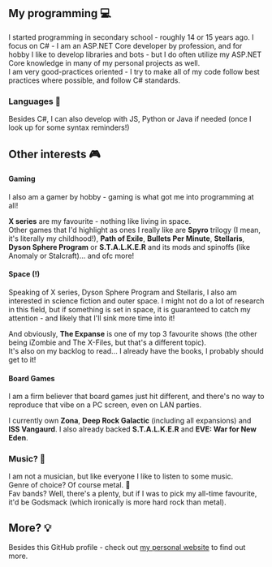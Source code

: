 ## My programming 💻
I started programming in secondary school - roughly 14 or 15 years ago. I focus on C# - I am an ASP.NET Core developer by profession, and for hobby I like to develop libraries and bots - but I do often utilize my ASP.NET Core knowledge in many of my personal projects as well.  
I am very good-practices oriented - I try to make all of my code follow best practices where possible, and follow C# standards.

### Languages 💬
Besides C#, I can also develop with JS, Python or Java if needed (once I look up for some syntax reminders!)

## Other interests 🎮
#### Gaming
I also am a gamer by hobby - gaming is what got me into programming at all! 

**X series** are my favourite - nothing like living in space.  
Other games that I'd highlight as ones I really like are **Spyro** trilogy (I mean, it's literally my childhood!), **Path of Exile**, **Bullets Per Minute**, **Stellaris**, **Dyson Sphere Program** or **S.T.A.L.K.E.R** and its mods and spinoffs (like Anomaly or Stalcraft)... and ofc more!

#### Space (!)
Speaking of X series, Dyson Sphere Program and Stellaris, I also am interested in science fiction and outer space. I might not do a lot of research in this field, but if something is set in space, it is guaranteed to catch my attention - and likely that I'll sink more time into it!

And obviously, **The Expanse** is one of my top 3 favourite shows (the other being iZombie and The X-Files, but that's a different topic).  
It's also on my backlog to read... I already have the books, I probably should get to it!

#### Board Games
I am a firm believer that board games just hit different, and there's no way to reproduce that vibe on a PC screen, even on LAN parties.

I currently own **Zona**, **Deep Rock Galactic** (including all expansions) and **ISS Vangaurd**. I also already backed **S.T.A.L.K.E.R** and **EVE: War for New Eden**.

### Music? 🎸
I am not a musician, but like everyone I like to listen to some music.  
Genre of choice? Of course metal. 🤘  
Fav bands? Well, there's a plenty, but if I was to pick my all-time favourite, it'd be Godsmack (which ironically is more hard rock than metal).

## More? 💡
Besides this GitHub profile - check out [my personal website](https://tehgm.net) to find out more.

<!--
**TehGM/tehgm** is a ✨ _special_ ✨ repository because its `README.md` (this file) appears on your GitHub profile.

Here are some ideas to get you started:

- 🔭 I’m currently working on ...
- 🌱 I’m currently learning ...
- 👯 I’m looking to collaborate on ...
- 🤔 I’m looking for help with ...
- 💬 Ask me about ...
- 📫 How to reach me: ...
- 😄 Pronouns: ...
- ⚡ Fun fact: ...
-->
